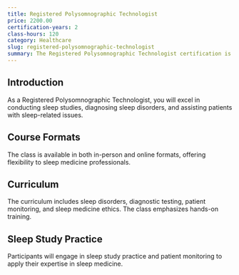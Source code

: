 ```yaml
---
title: Registered Polysomnographic Technologist
price: 2200.00
certification-years: 2
class-hours: 120
category: Healthcare
slug: registered-polysomnographic-technologist
summary: The Registered Polysomnographic Technologist certification is designed for professionals in sleep medicine and polysomnography roles. This comprehensive class covers sleep disorders, diagnostic testing, and patient monitoring. It equips candidates with the skills needed to conduct sleep studies and help patients with sleep-related issues.
---
```


## Introduction

As a Registered Polysomnographic Technologist, you will excel in conducting sleep studies, diagnosing sleep disorders, and assisting patients with sleep-related issues.

## Course Formats

The class is available in both in-person and online formats, offering flexibility to sleep medicine professionals.

## Curriculum

The curriculum includes sleep disorders, diagnostic testing, patient monitoring, and sleep medicine ethics. The class emphasizes hands-on training.

## Sleep Study Practice

Participants will engage in sleep study practice and patient monitoring to apply their expertise in sleep medicine.


